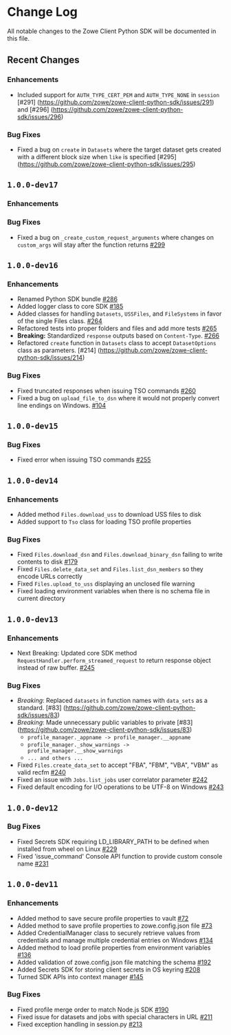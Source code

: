# Change Log

All notable changes to the Zowe Client Python SDK will be documented in this file.

## Recent Changes

### Enhancements

- Included support for `AUTH_TYPE_CERT_PEM` and `AUTH_TYPE_NONE` in `session` [#291] (https://github.com/zowe/zowe-client-python-sdk/issues/291) and [#296] (https://github.com/zowe/zowe-client-python-sdk/issues/296)

### Bug Fixes

- Fixed a bug on `create` in `Datasets` where the target dataset gets created with a different block size when `like` is specified [#295] (https://github.com/zowe/zowe-client-python-sdk/issues/295)

## `1.0.0-dev17`

### Enhancements

### Bug Fixes

- Fixed a bug on `_create_custom_request_arguments` where changes on `custom_args` will stay after the function returns [#299](https://github.com/zowe/zowe-client-python-sdk/issues/299)

## `1.0.0-dev16`

### Enhancements

- Renamed Python SDK bundle [#286](https://github.com/zowe/zowe-client-python-sdk/issues/286)
- Added logger class to core SDK [#185](https://github.com/zowe/zowe-client-python-sdk/issues/185)
- Added classes for handling `Datasets`, `USSFiles`, and `FileSystems` in favor of the single Files class. [#264](https://github.com/zowe/zowe-client-python-sdk/issues/264)
- Refactored tests into proper folders and files and add more tests [#265](https://github.com/zowe/zowe-client-python-sdk/issues/265)
- **Breaking:** Standardized `response` outputs based on `Content-Type`. [#266](https://github.com/zowe/zowe-client-python-sdk/issues/266)
- Refactored `create` function in `Datasets` class to accept `DatasetOptions` class as parameters. [#214] (https://github.com/zowe/zowe-client-python-sdk/issues/214)

### Bug Fixes

- Fixed truncated responses when issuing TSO commands [#260](https://github.com/zowe/zowe-client-python-sdk/issues/260)
- Fixed a bug on `upload_file_to_dsn` where it would not properly convert line endings on Windows. [#104](https://github.com/zowe/zowe-client-python-sdk/issues/104)

## `1.0.0-dev15`

### Bug Fixes

- Fixed error when issuing TSO commands [#255](https://github.com/zowe/zowe-client-python-sdk/issues/255)

## `1.0.0-dev14`

### Enhancements

- Added method `Files.download_uss` to download USS files to disk
- Added support to `Tso` class for loading TSO profile properties

### Bug Fixes

- Fixed `Files.download_dsn` and `Files.download_binary_dsn` failing to write contents to disk [#179](https://github.com/zowe/zowe-client-python-sdk/issues/179)
- Fixed `Files.delete_data_set` and `Files.list_dsn_members` so they encode URLs correctly
- Fixed `Files.upload_to_uss` displaying an unclosed file warning
- Fixed loading environment variables when there is no schema file in current directory

## `1.0.0-dev13`

### Enhancements

- Next Breaking: Updated core SDK method `RequestHandler.perform_streamed_request` to return response object instead of raw buffer. [#245](https://github.com/zowe/zowe-client-python-sdk/pull/245)

### Bug Fixes

- *Breaking*: Replaced `datasets` in function names with `data_sets` as a standard. [#83] (https://github.com/zowe/zowe-client-python-sdk/issues/83)
- *Breaking*: Made unnecessary public variables to private [#83] (https://github.com/zowe/zowe-client-python-sdk/issues/83)
  - `profile_manager._appname -> profile_manager.__appname`
  - `profile_manager._show_warnings -> profile_manager.__show_warnings`
  - `... and others ...`
- Fixed `Files.create_data_set` to accept "FBA", "FBM", "VBA", "VBM" as valid recfm [#240](https://github.com/zowe/zowe-client-python-sdk/issues/240)
- Fixed an issue with `Jobs.list_jobs` user correlator parameter [#242](https://github.com/zowe/zowe-client-python-sdk/issues/242)
- Fixed default encoding for I/O operations to be UTF-8 on Windows [#243](https://github.com/zowe/zowe-client-python-sdk/issues/243)

## `1.0.0-dev12`

### Bug Fixes

- Fixed Secrets SDK requiring LD_LIBRARY_PATH to be defined when installed from wheel on Linux [#229](https://github.com/zowe/zowe-client-python-sdk/issues/229)
- Fixed 'issue_command' Console API function to provide custom console name [#231](https://github.com/zowe/zowe-client-python-sdk/issues/231)

## `1.0.0-dev11`

### Enhancements

- Added method to save secure profile properties to vault [#72](https://github.com/zowe/zowe-client-python-sdk/issues/72)
- Added method to save profile properties to zowe.config.json file [#73](https://github.com/zowe/zowe-client-python-sdk/issues/73)
- Added CredentialManager class to securely retrieve values from credentials and manage multiple credential entries on Windows [#134](https://github.com/zowe/zowe-client-python-sdk/issues/134)
- Added method to load profile properties from environment variables [#136](https://github.com/zowe/zowe-client-python-sdk/issues/136)
- Added validation of zowe.config.json file matching the schema [#192](https://github.com/zowe/zowe-client-python-sdk/issues/192)
- Added Secrets SDK for storing client secrets in OS keyring [#208](https://github.com/zowe/zowe-client-python-sdk/issues/208)
- Turned SDK APIs into context manager [#145](https://github.com/zowe/zowe-client-python-sdk/issues/145)

### Bug Fixes

- Fixed profile merge order to match Node.js SDK [#190](https://github.com/zowe/zowe-client-python-sdk/issues/190)
- Fixed issue for datasets and jobs with special characters in URL [#211](https://github.com/zowe/zowe-client-python-sdk/issues/211)
- Fixed exception handling in session.py [#213](https://github.com/zowe/zowe-client-python-sdk/issues/213)
